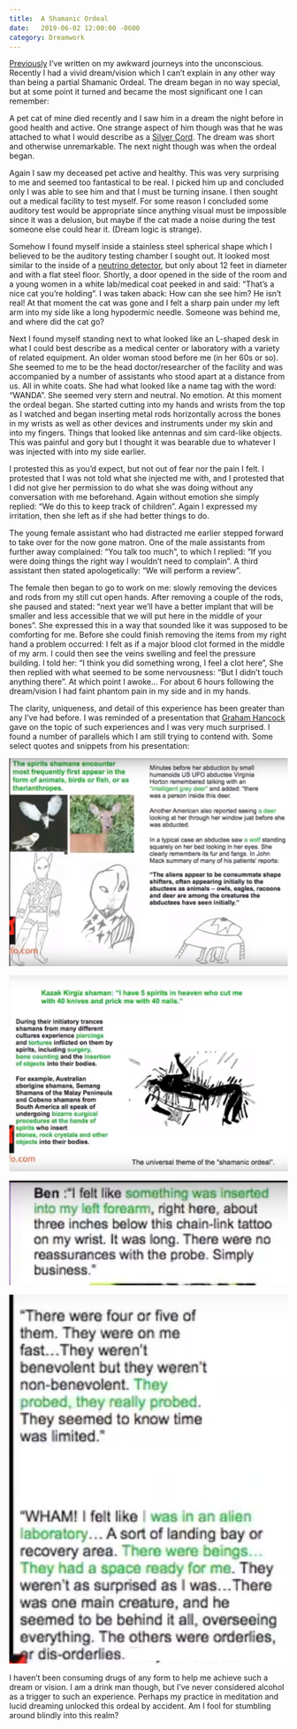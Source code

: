 ```yaml
---
title:  A Shamanic Ordeal
date:   2019-06-02 12:00:00 -0600
category: Dreamwork
---
```


[Previously](/dreamwork/rediscovering-the-self/) I’ve written on my awkward journeys into the unconscious.
Recently I had a vivid dream/vision which I can’t explain in any other way than being a partial Shamanic Ordeal.
The dream began in no way special, but at some point it turned and became the most significant one I can remember:

A pet cat of mine died recently and I saw him in a dream the night before in good health and active. One strange aspect
of him though was that he was attached to what I would describe as a [Silver Cord](https://en.wikipedia.org/wiki/Silver_cord).
The dream was short and otherwise unremarkable. The next night though was when the ordeal began.

Again I saw my deceased pet active and healthy. This was very surprising to me and seemed too fantastical to be real.
I picked him up and concluded only I was able to see him and that I must be turning insane. I then sought out a medical
facility to test myself. For some reason I concluded some auditory test would be appropriate since anything visual must be
impossible since it was a delusion, but maybe if the cat made a noise during the test someone else could hear it. (Dream
logic is strange).

Somehow I found myself inside a stainless steel spherical shape which I believed to be the auditory testing chamber I
sought out. It looked most similar to the inside of a [neutrino detector](https://duckduckgo.com/?q=neutrino+detector&t=brave&iax=images&ia=images),
but only about 12 feet in diameter and with a flat steel floor. Shortly, a door opened in the side of the room and a young
women in a white lab/medical coat peeked in and said: “That’s a nice cat you’re holding”. I was taken aback: How can she
see him? He isn’t real! At that moment the cat was gone and I felt a sharp pain under my left arm into my side like a long
hypodermic needle. Someone was behind me, and where did the cat go?

Next I found myself standing next to what looked like an L-shaped desk in what I could best describe as a medical center
or laboratory with a variety of related equipment. An older woman stood before me (in her 60s or so). She seemed to me to
be the head doctor/researcher of the facility and was accompanied by a number of assistants who stood apart at a distance from
us. All in white coats. She had what looked like a name tag with the word: “WANDA”. She seemed very stern and neutral. No
emotion. At this moment the ordeal began. She started cutting into my hands and wrists from the top as I watched and began
inserting metal rods horizontally across the bones in my wrists as well as other devices and instruments under my skin and
into my fingers. Things that looked like antennas and sim card-like objects. This was painful and gory but I thought it was
bearable due to whatever I was injected with into my side earlier.

I protested this as you’d expect, but not out of fear nor the pain I felt. I protested that I was not told what she injected
me with, and I protested that I did not give her permission to do what she was doing without any conversation with me beforehand.
Again without emotion she simply replied: “We do this to keep track of children”. Again I expressed my irritation, then she left
as if she had better things to do.

The young female assistant who had distracted me earlier stepped forward to take over for the now gone matron. One of the male
assistants from further away complained: “You talk too much”, to which I replied: “If you were doing things the right way I
wouldn’t need to complain”. A third assistant then stated apologetically: “We will perform a review”.

The female then began to go to work on me: slowly removing the devices and rods from my still cut open hands. After removing
a couple of the rods, she paused and stated: “next year we’ll have a better implant that will be smaller and less accessible
that we will put here in the middle of your bones”. She expressed this in a way that sounded like it was supposed to be
comforting for me. Before she could finish removing the items from my right hand a problem occurred: I felt as if a major
blood clot formed in the middle of my arm. I could then see the veins swelling and feel the pressure building. I told her:
“I think you did something wrong, I feel a clot here”, She then replied with what seemed to be some nervousness: “But I
didn’t touch anything there”. At which point I awoke… For about 6 hours following the dream/vision I had faint phantom pain
in my side and in my hands.

The clarity, uniqueness, and detail of this experience has been greater than any I’ve had before. I was reminded of a
presentation that [Graham Hancock](https://web.archive.org/web/20200307205035/https://www.youtube.com/watch?v=OMVb3mtdUdI)
gave on the topic of such experiences and I was very much surprised. I found a number of parallels which I am still trying to
contend with. Some select quotes and snippets from his presentation:

![Shamanic Ordeal 1](/media-library/shamanism/shamanic-1.png "Was the cat in my dream WANDA in disguise?")

![Shamanic Ordeal 2](/media-library/shamanism/shamanic-2.png "I definitely underwent a bizarre procedure")

![Shamanic Ordeal 3](/media-library/shamanism/shamanic-3.png "“Simply business”")

![Shamanic Ordeal 4](/media-library/shamanism/shamanic-4.png "The parallel experiences are amazing")

I haven’t been consuming drugs of any form to help me achieve such a dream or vision. I am a drink man though,
but I’ve never considered alcohol as a trigger to such an experience. Perhaps my practice in meditation and
lucid dreaming unlocked this ordeal by accident. Am I fool for stumbling around blindly into this realm?
